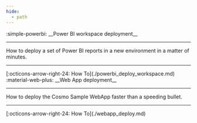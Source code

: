 ```yaml
---
hide:
  - path
---
```


<main class="grid" markdown>

<article markdown>
<div class="text" markdown>
:simple-powerbi: __Power BI workspace deployment__

---
How to deploy a set of Power BI reports in a new environment in a matter of minutes.

---
<footer markdown>
[:octicons-arrow-right-24: How To](./powerbi_deploy_workspace.md)
</footer>
</div>
</article>

<article markdown>
<div class="text" markdown>
:material-web-plus: __Web App deployment__

---
How to deploy the Cosmo Sample WebApp faster than a speeding bullet.

---
<footer markdown>
[:octicons-arrow-right-24: How To](./webapp_deploy.md)
</footer>
</div>
</article>

</main>
